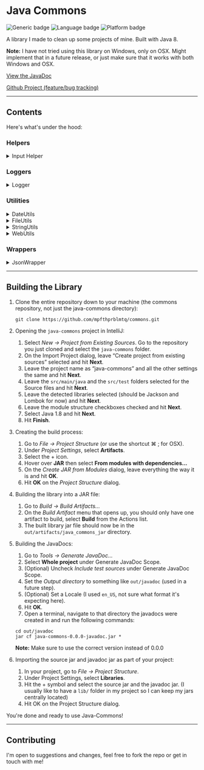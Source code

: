 # Java Commons

![Generic badge](https://img.shields.io/badge/version-0.0.1-brightgreen.svg)
![Language badge](https://img.shields.io/badge/Java-8-blue)
![Platform badge](https://img.shields.io/badge/Platform-OSX-lightgrey)

A library I made to clean up some projects of mine.  Built with Java 8.

**Note:** I have not tried using this library on Windows, only on OSX.  Might implement that in a future release, or just make sure that it works with both Windows and OSX.

[View the JavaDoc](https://www.prblmtq.com/portfolio/app/java-commons/javadoc/)

[Github Project (feature/bug tracking)](https://github.com/users/mpfthprblmtq/projects/1)

---

## Contents

Here's what's under the hood:

### Helpers
<details>
  <summary markdown="span">Input Helper</summary>


A command line-based helper that takes user input and validates it based on a regex parameter.

**Example Usage:**

```java
public class Main {
    public static void main(String[] args) {
        
        // get the user's input
        String input = InputHelper.getInput(
            "Would you like to continue? [Y/N]",
            "[YyNn]{1}",
            "Invalid input, try again!"
        );
        
        // process with result
        if (input.equals("Y") || input.equals("y")) {
            doSomethingWithYes();
        } else {
            doSomethingWithNo();
        }
    }
}

```
</details>

### Loggers
<details>
  <summary markdown="span">Logger</summary>


A configurable logger that logs things to the console or to a file.  

The first parameter in the constructor is a String path where it creates a "support" directory, and within that directory, a `Logs` folder where it will create an `eventLog.log` file and an `errorLog.log` file.  
The second parameter is a `developerMode` boolean that tells the logger if we should use the files for logging or just stick to the console (usually your IDE's console).

**Example Usage:**

```java
public class Main {
    public static void main(String[] args) {
        // initialize the logger
        Logger logger = new Logger("path/to/support/directory", true);
        
        // use the logger
        try {
            doSomething();
            logger.logEvent("Something successfully done!");
        } catch (Exception e) {
            logger.logError("Something went wrong!");
            // or
            logger.logError("Something went wrong, but with an exception!", e);
        }
    }
}
```

The code above will result in log messages that look like this:
```log
[01/02/03 04:05] SomeClassName.SomeMethod - Something successfully done!
[01/02/03 04:05] SomeClassName.SomeMethod:99 - Something went wrong!
[01/02/03 04:05] SomeClassName.SomeMethod:99 - Something went wrong, but with an exception!
                 Exception Details:  Exception message
```

</details>

### Utilities
<details>
  <summary markdown="span">DateUtils</summary>


A utility class that handles the parsing of dates from strings and vice versa.  Currently, the only date formats I have in there are a simple date (MM-dd-yyyy) and a more complicated datetime (MM/dd/yyyy HH:mm:ss) mainly for logging.  But you can pass it your own SimpleDateFormat object and let the utility parse things for you.

**Example Usage:**

```java
import utils.DateUtils;

import java.text.SimpleDateFormat;
import java.util.Date;

public class Main {
    public static void main(String[] args) {
        // get a Date object from a MM-dd-yyyy formatted String
        Date simpleDateFromString = DateUtils.getSimpleDate("03-23-1994");
        // get a Date object from a MM/dd/yyyy HH:mm:ss formatted String
        Date detailDateFromString = DateUtils.getDetailedDateTime("03/23/1994 01:02:03");
        // get a Date object from a custom formatted String
        Date customDateFromString = DateUtils.getCustomDateTime("03 23 1994", new SimpleDateFormat("MM dd yyyy"));

        // get a simple formatted String from a Date object
        String simpleDateString = DateUtils.formatSimpleDate(simpleDateFromString);
        // get a detailed formatted String from a Date object
        String detailedDateString = DateUtils.formatDetailedDateTime(detailDateFromString);
        // get a custom formatted String from a Date object
        String customDateString = DateUtils.formatCustomDateTime(customDateFromString, new SimpleDateFormat("MM dd yyyy"));
        
        // check if a date is the same as today
        boolean isSame = DateUtils.isDateSameAsToday(new Date());           // will return true since new Date() returns the current day
        boolean isSame = DateUtils.isDateSameAsToday(simpleDateFromString); // will return false since the date being handed to the method is 03/23/1994
    }
}
```
</details>  

<details>
  <summary markdown="span">FileUtils</summary>


A utility class that has some file based methods like listing all files in a directory, cleaning filenames, deleting folders, opening files, a "Show in Folder" function, a utility function to find the starting point in a group of files, and a fully customizable Swing JFileChooser.

**Example Usage:**

```java
import utils.FileUtils;

public class Main {
    public static void main(String[] args) {
        // gets all the files in a directory
        List<File> filesInDirectory = FileUtils.listFiles(new File("path/to/directory"));
        
        FileUtils.openFile(file);   // will open file with whatever default application is configured for your system
        FileUtils.showInFolder(file);   // will open Finder/File Explorer in the directory the file is in
    }
}
```

</details>

<details>
  <summary markdown="span">StringUtils</summary>


A utility class that has some basic null-safe String interpolation functions, like isEmpty, isNotEmpty, some number formatting methods, and a function to check if all elements in an array/list are the same.

**Example Usage:**

```java
import utils.StringUtils;

public class Main {
    public static void main(String[] args) {
        boolean result1 = StringUtils.isEmpty("");  // will return true
        boolean result2 = StringUtils.isEmpty("test");  // will return false
        String result3 = StringUtils.validateString(null);   // will return in a blank string
        String result4 = StringUtils.formatNumber(123456789);    // will return "123,456,789"
    }
}
```
</details>

<details>
  <summary markdown="span">WebUtils</summary>


A utility class for opening web pages.  (That's currently all it has)

**Example Usage:**

```java
import utils.WebUtils;

public class Main {
    public static void main(String[] args) {
        String url = "https://github.com/mpfthprblmtq/commons/tree/main/java-commons";
        WebUtils.openPage(url); // will open the url in the system's default browser
    }
}
```
</details>

### Wrappers

<details>
  <summary markdown="span">JsonWrapper</summary>


A jackson utility for an ObjectMapper, with a builder pattern.  (Really just eliminates the Jackson import)

**Example Usage:**

```java
import wrappers.JsonWrapper;

public class Main {
    public static void main(String[] args) {
        // default wrapper with setter method
        JsonWrapper wrapper = new JsonWrapper();
        wrapper.setProperty(JsonWrapper.ALLOW_COMMENTS, true);
        
        // wrapper with builder pattern
        JsonWrapper builderWrapper = new JsonWrapper()
                .withProperty(JsonWrapper.ALLOW_COMMENTS, true)
                .withProperty(JsonWrapper.ALLOW_SINGLE_QUOTES, true)
                .withProperty(JsonWrapper.IGNORE_UNDEFINED, true);
    }
}
```
</details>

---

## Building the Library

1. Clone the entire repository down to your machine (the commons repository, not just the java-commons directory):
    ```shell
    git clone https://github.com/mpfthprblmtq/commons.git
    ```


2. Opening the `java-commons` project in IntelliJ:
   1. Select *New -> Project from Existing Sources*.  Go to the repository you just cloned and select the `java-commons` folder.
   2. On the Import Project dialog, leave “Create project from existing sources” selected and hit **Next**.
   3. Leave the project name as “java-commons” and all the other settings the same and hit **Next**.
   4. Leave the `src/main/java` and the `src/test` folders selected for the Source files and hit **Next**.
   5. Leave the detected libraries selected (should be Jackson and Lombok for now) and hit **Next**.
   6. Leave the module structure checkboxes checked and hit **Next**.
   7. Select Java 1.8 and hit **Next**.
   8. Hit **Finish**.  


3. Creating the build process:
   1. Go to *File -> Project Structure* (or use the shortcut ⌘ ; for OSX).
   2. Under *Project Settings*, select **Artifacts**.
   3. Select the + icon.
   4. Hover over **JAR** then select **From modules with dependencies...**
   5. On the *Create JAR from Modules* dialog, leave everything the way it is and hit **OK**.
   6. Hit **OK** on the *Project Structure* dialog.


4. Building the library into a JAR file:
   1. Go to *Build -> Build Artifacts...*
   2. On the *Build Artifact* menu that opens up, you should only have one artifact to build, select **Build** from the Actions list.
   3. The built library jar file should now be in the `out/artifacts/java_commons_jar` directory.


5. Building the JavaDocs:
   1. Go to *Tools -> Generate JavaDoc...*
   2. Select **Whole project** under Generate JavaDoc Scope.
   3. (Optional) Uncheck *Include test sources* under Generate JavaDoc Scope.
   4. Set the *Output directory* to something like `out/javadoc` (used in a future step).
   5. (Optional) Set a Locale (I used `en_US`, not sure what format it's expecting here).
   6. Hit **OK**.
   7. Open a terminal, navigate to that directory the javadocs were created in and run the following commands:
   ```shell
   cd out/javadoc
   jar cf java-commons-0.0.0-javadoc.jar *
   ```
   **Note:** Make sure to use the correct version instead of 0.0.0


6. Importing the source jar and javadoc jar as part of your project:
   1. In your project, go to *File -> Project Structure*.
   2. Under Project Settings, select **Libraries**.
   3. Hit the + symbol and select the source jar and the javadoc jar.  (I usually like to have a `lib/` folder in my project so I can keep my jars centrally located)
   4. Hit OK on the Project Structure dialog.


You're done and ready to use Java-Commons!

---

## Contributing

I'm open to suggestions and changes, feel free to fork the repo or get in touch with me!
